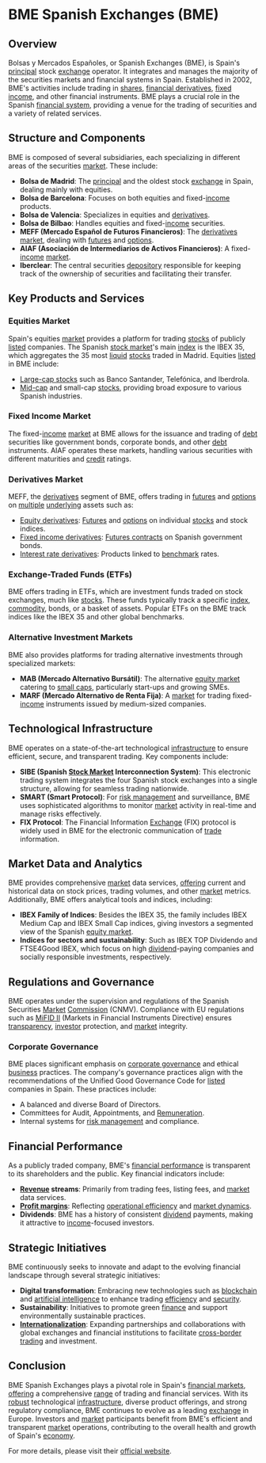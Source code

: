 # BME Spanish Exchanges (BME)

## Overview

Bolsas y Mercados Españoles, or Spanish Exchanges (BME), is Spain's [principal](../p/principal.md) stock [exchange](../e/exchange.md) operator. It integrates and manages the majority of the securities markets and financial systems in Spain. Established in 2002, BME's activities include trading in [shares](../s/shares.md), [financial derivatives](../f/financial_derivatives.md), [fixed income](../f/fixed_income.md), and other financial instruments. BME plays a crucial role in the Spanish [financial system](../f/financial_system.md), providing a venue for the trading of securities and a variety of related services.

## Structure and Components

BME is composed of several subsidiaries, each specializing in different areas of the securities [market](../m/market.md). These include:

- **Bolsa de Madrid**: The [principal](../p/principal.md) and the oldest stock [exchange](../e/exchange.md) in Spain, dealing mainly with equities.
- **Bolsa de Barcelona**: Focuses on both equities and fixed-[income](../i/income.md) products.
- **Bolsa de Valencia**: Specializes in equities and [derivatives](../d/derivatives.md).
- **Bolsa de Bilbao**: Handles equities and fixed-[income](../i/income.md) securities.
- **MEFF (Mercado Español de Futuros Financieros)**: The [derivatives](../d/derivatives.md) [market](../m/market.md), dealing with [futures](../f/futures.md) and [options](../o/options.md).
- **AIAF (Asociación de Intermediarios de Activos Financieros)**: A fixed-[income](../i/income.md) [market](../m/market.md).
- **Iberclear**: The central securities [depository](../d/depository.md) responsible for keeping track of the ownership of securities and facilitating their transfer.

## Key Products and Services

### Equities Market

Spain's equities [market](../m/market.md) provides a platform for trading [stocks](../s/stock.md) of publicly [listed](../l/listed.md) companies. The Spanish [stock market](../s/stock_market.md)'s main [index](../i/index.md) is the IBEX 35, which aggregates the 35 most [liquid](../l/liquid.md) [stocks](../s/stock.md) traded in Madrid. Equities [listed](../l/listed.md) in BME include:

- [Large-cap stocks](../l/large_cap_stocks.md) such as Banco Santander, Telefónica, and Iberdrola.
- [Mid-cap](../m/mid-cap.md) and small-cap [stocks](../s/stock.md), providing broad exposure to various Spanish industries.

### Fixed Income Market

The fixed-[income](../i/income.md) [market](../m/market.md) at BME allows for the issuance and trading of [debt](../d/debt.md) securities like government bonds, corporate bonds, and other [debt](../d/debt.md) instruments. AIAF operates these markets, handling various securities with different maturities and [credit](../c/credit.md) ratings.

### Derivatives Market

MEFF, the [derivatives](../d/derivatives.md) segment of BME, offers trading in [futures](../f/futures.md) and [options](../o/options.md) on [multiple](../m/multiple.md) [underlying](../u/underlying.md) assets such as:

- [Equity derivatives](../e/equity_derivatives.md): [Futures](../f/futures.md) and [options](../o/options.md) on individual [stocks](../s/stock.md) and stock indices.
- [Fixed income derivatives](../f/fixed_income_derivatives.md): [Futures contracts](../f/futures_contracts.md) on Spanish government bonds.
- [Interest rate derivatives](../i/interest_rate_derivatives.md): Products linked to [benchmark](../b/benchmark.md) rates.

### Exchange-Traded Funds (ETFs)

BME offers trading in ETFs, which are investment funds traded on stock exchanges, much like [stocks](../s/stock.md). These funds typically track a specific [index](../i/index.md), [commodity](../c/commodity.md), bonds, or a basket of assets. Popular ETFs on the BME track indices like the IBEX 35 and other global benchmarks.

### Alternative Investment Markets

BME also provides platforms for trading alternative investments through specialized markets:

- **MAB (Mercado Alternativo Bursátil)**: The alternative [equity market](../e/equity_market.md) catering to [small caps](../s/small_caps.md), particularly start-ups and growing SMEs.
- **MARF (Mercado Alternativo de Renta Fija)**: A [market](../m/market.md) for trading fixed-[income](../i/income.md) instruments issued by medium-sized companies.

## Technological Infrastructure

BME operates on a state-of-the-art technological [infrastructure](../i/infrastructure.md) to ensure efficient, secure, and transparent trading. Key components include:

- **SIBE (Spanish [Stock Market](../s/stock_market.md) Interconnection System)**: This electronic trading system integrates the four Spanish stock exchanges into a single structure, allowing for seamless trading nationwide.
- **SMART (Smart Protocol)**: For [risk management](../r/risk_management.md) and surveillance, BME uses sophisticated algorithms to monitor [market](../m/market.md) activity in real-time and manage risks effectively.
- **FIX Protocol**: The Financial Information [Exchange](../e/exchange.md) (FIX) protocol is widely used in BME for the electronic communication of [trade](../t/trade.md) information.

## Market Data and Analytics

BME provides comprehensive [market](../m/market.md) data services, [offering](../o/offering.md) current and historical data on stock prices, trading volumes, and other [market](../m/market.md) metrics. Additionally, BME offers analytical tools and indices, including:

- **IBEX Family of Indices**: Besides the IBEX 35, the family includes IBEX Medium Cap and IBEX Small Cap indices, giving investors a segmented view of the Spanish [equity market](../e/equity_market.md).
- **Indices for sectors and sustainability**: Such as IBEX TOP Dividendo and FTSE4Good IBEX, which focus on high [dividend](../d/dividend.md)-paying companies and socially responsible investments, respectively.

## Regulations and Governance

BME operates under the supervision and regulations of the Spanish Securities [Market](../m/market.md) [Commission](../c/commission.md) (CNMV). Compliance with EU regulations such as [MiFID II](../m/mifid_ii.md) (Markets in Financial Instruments Directive) ensures [transparency](../t/transparency.md), [investor](../i/investor.md) protection, and [market](../m/market.md) integrity.

### Corporate Governance

BME places significant emphasis on [corporate governance](../c/corporate_governance.md) and ethical [business](../b/business.md) practices. The company's governance practices align with the recommendations of the Unified Good Governance Code for [listed](../l/listed.md) companies in Spain. These practices include:

- A balanced and diverse Board of Directors.
- Committees for Audit, Appointments, and [Remuneration](../r/remuneration.md).
- Internal systems for [risk management](../r/risk_management.md) and compliance.

## Financial Performance

As a publicly traded company, BME's [financial performance](../f/financial_performance.md) is transparent to its shareholders and the public. Key financial indicators include:

- **[Revenue](../r/revenue.md) streams**: Primarily from trading fees, listing fees, and [market](../m/market.md) data services.
- **[Profit margins](../p/profit_margins_in_trading.md)**: Reflecting [operational efficiency](../o/operational_efficiency_in_trading.md) and [market dynamics](../m/market_dynamics.md).
- **Dividends**: BME has a history of consistent [dividend](../d/dividend.md) payments, making it attractive to [income](../i/income.md)-focused investors.

## Strategic Initiatives

BME continuously seeks to innovate and adapt to the evolving financial landscape through several strategic initiatives:

- **Digital transformation**: Embracing new technologies such as [blockchain](../b/blockchain_in_trading.md) and [artificial intelligence](../a/artificial_intelligence_in_trading.md) to enhance trading [efficiency](../e/efficiency.md) and [security](../s/security.md).
- **Sustainability**: Initiatives to promote green [finance](../f/finance.md) and support environmentally sustainable practices.
- **[Internationalization](../i/internationalization.md)**: Expanding partnerships and collaborations with global exchanges and financial institutions to facilitate [cross-border trading](../c/cross-border_trading.md) and investment.

## Conclusion

BME Spanish Exchanges plays a pivotal role in Spain's [financial markets](../f/financial_market.md), [offering](../o/offering.md) a comprehensive [range](../r/range.md) of trading and financial services. With its [robust](../r/robust.md) technological [infrastructure](../i/infrastructure.md), diverse product offerings, and strong regulatory compliance, BME continues to evolve as a leading [exchange](../e/exchange.md) in Europe. Investors and [market](../m/market.md) participants benefit from BME's efficient and transparent [market](../m/market.md) operations, contributing to the overall health and growth of Spain's [economy](../e/economy.md).

For more details, please visit their [official website](https://www.bolsasymercados.es).